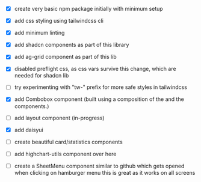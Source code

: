 - [x] create very basic npm package initially with minimum setup
- [x] add css styling using tailwindcss cli

- [x] add minimum linting

- [x] add shadcn components as part of this library
- [x] add ag-grid component as part of this lib

- [x] disabled preflight css, as css vars survive this change, which are needed for shadcn lib
- [ ] try experimenting with "tw-" prefix for more safe styles in tailwindcss

- [x] add Combobox component (built using a composition of the <Popover /> and the <Command /> components.)
- [ ] add layout component (in-progress)

- [x] add daisyui

- [ ] create beautiful card/statistics components
- [ ] add highchart-utils component over here

- [ ] create a SheetMenu component similar to github which gets opened when clicking on hamburger menu this is great as it works on all screens
